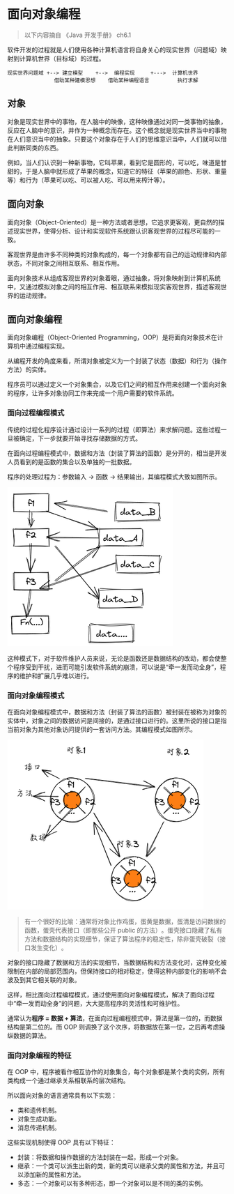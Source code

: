 # 面向对象编程

> 以下内容摘自 《Java 开发手册》 ch6.1

软件开发的过程就是人们使用各种计算机语言将自身关心的现实世界（问题域）映射到计算机世界（目标域）的过程。

```
现实世界问题域 +--> 建立模型    +-->  编程实现     +--->  计算机世界
               借助某种建模思想    借助某种编程语言         执行求解

```

## 对象

对象是现实世界中的事物，在人脑中的映像，这种映像通过对同一类事物的抽象，反应在人脑中的意识，并作为一种概念而存在。这个概念就是现实世界当中的事物在人们意识当中的抽象。只要这个对象存在于人们的思维意识当中，人们就可以借此判断同类的东西。

例如，当人们认识到一种新事物，它叫苹果，看到它是圆形的，可以吃，味道是甘甜的，于是人脑中就形成了苹果的概念，知道它的特征（苹果的颜色、形状、重量等）和行为（苹果可以吃、可以被人吃、可以用来榨汁等）。

## 面向对象

面向对象（Object-Oriented）是一种方法或者思想，它追求更客观，更自然的描述现实世界，使得分析、设计和实现软件系统跟认识客观世界的过程尽可能的一致。

客观世界是由许多不同种类的对象构成的，每一个对象都有自己的运动规律和内部状态，不同对象之间相互联系、相互作用。

面向对象技术从组成客观世界的对象着眼，通过抽象，将对象映射到计算机系统中，又通过模拟对象之间的相互作用、相互联系来模拟现实客观世界，描述客观世界的运动规律。

## 面向对象编程

面向对象编程（Object-Oriented Programming，OOP）是将面向对象技术在计算机中通过编程实现。

从编程开发的角度来看，所谓对象被定义为一个封装了状态（数据）和行为（操作方法）的实体。

程序员可以通过定义一个对象集合，以及它们之间的相互作用来创建一个面向对象的程序，让许多对象协同工作来完成一个用户需要的软件系统。

### 面向过程编程模式

传统的过程化程序设计通过设计一系列的过程（即算法）来求解问题。这些过程一旦被确定，下一步就要开始寻找存储数据的方式。

在面向过程编程模式中，数据和方法（封装了算法的函数）是分开的，相当是开发人员看到的是函数的集合以及单独的一批数据。

程序的处理过程为：参数输入 → 函数 → 结果输出，其编程模式大致如图所示。

![procedural_programming_model.png](../public/images/procedural_programming_model.png)

这种模式下，对于软件维护人员来说，无论是函数还是数据结构的改动，都会使整个程序受到干扰，进而可能引发软件系统的崩溃，可以说是“牵一发而动全身”​，程序的维护和扩展几乎难以进行。

### 面向对象编程模式

在面向对象编程模式中，数据和方法（封装了算法的函数）被封装在被称为对象的实体中，对象之间的数据访问是间接的，是通过接口进行的。这里所说的接口是指当前对象为其他对象访问提供的一套访问方法。其编程模式如图所示。

![object_oriented_programming_model.png](../public/images/object_oriented_programming_model.png)

> 有一个很好的比喻：通常将对象比作鸡蛋，蛋黄是数据，蛋清是访问数据的函数，蛋壳代表接口（即那些公开 public 的方法）​。蛋壳接口隐藏了私有方法和数据结构的实现细节，保证了算法程序的稳定性，除非蛋壳破裂（接口发生变化）​。

对象的接口隐藏了数据和方法的实现细节，当数据结构和方法变化时，这种变化被限制在内部的局部范围内，但保持接口的相对稳定，使得这种内部变化的影响不会波及到其它相关联的对象。

这样，相比面向过程编程模式，通过使用面向对象编程模式，解决了面向过程中“牵一发而动全身”的问题，大大提高程序的灵活性和可维护性。

通常认为**程序 = 数据 + 算法**，在面向过程编程模式中，算法是第一位的，而数据结构是第二位的。而 OOP 则调换了这个次序，将数据放在第一位，之后再考虑操纵数据的算法。

### 面向对象编程的特征

在 OOP 中，程序被看作相互协作的对象集合，每个对象都是某个类的实例，所有类构成一个通过继承关系相联系的层次结构。

所以面向对象的语言通常具有以下实现：

- 类和遗传机制。
- 对象生成功能。
- 消息传递机制。

这些实现机制使得 OOP 具有以下特征：

- 封装：将数据和操作数据的方法封装在一起，形成一个对象。
- 继承：一个类可以派生出新的类，新的类可以继承父类的属性和方法，并且可以添加新的属性和方法。
- 多态：一个对象可以有多种形态，即一个对象可以是不同的类的实例。
